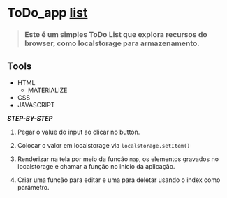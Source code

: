 # ToDo_app [list](./assets/img/list.png)

>### Este é um simples ToDo List que explora recursos do browser, como **localstorage** para armazenamento.

## Tools
* HTML
  * MATERIALIZE
* CSS
* JAVASCRIPT


__*STEP-BY-STEP*__
1. Pegar o value do input ao clicar no button.

2. Colocar o valor em localstorage via `localstorage.setItem()` 

3. Renderizar na tela por meio da função `map`, os elementos gravados no localstorage e chamar a função no início da aplicação.

4. Criar uma função para editar e uma para deletar usando o index como parâmetro.

